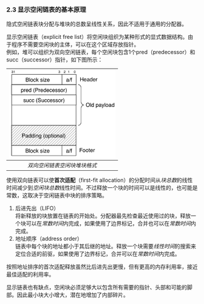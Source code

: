 ### 2.3 显示空闲链表的基本原理

隐式空闲链表块分配与堆块的总数呈线性关系，因此不适用于通用的分配器。  

显示空闲链表（explicit free list）将空闲块组织为某种形式的显式数据结构。由于程序不需要空闲块的主体，可以在这个区域存放指针。  
例如，堆可以组织为双向空闲链表，每个空闲块包含1个pred（predecessor）和succ（successor）指针，如下图所示：  

|<img src="./linkedblockf.png" width="280" height="230" >|
|:--:|
|*双向空闲链表空闲块堆块格式*|

使用双向链表可以使**首次适配**（first-fit allocation）的分配时间从*块总数*的线性时间减少到*空闲块总数*线性时间。不过释放一个块的时间可以是线性的，也可能是常数，这取决于空闲链表中块的排序策略。  

1. 后进先出（LIFO）  
    将新释放的块放置在链表的开始处。分配器最先检查最近使用过的块，释放一个块可以在*常数时间*内完成，如果使用了边界标记，合并也可以在*常数时间*内完成。  
2. 地址顺序（address order）  
    链表中每个块的地址都小于其后继的地址。释放一个块需要*线性时间*的搜索来定位合适的前驱，如果使用了边界标记，合并可以在*常数时间*内完成。  
    
按照地址排序的首次适配释放虽然比后进先出更慢，但有更高的内存利用率，接近最佳适配的利用率。  

显示链表也有缺点，空闲块必须足够大以包含所有需要的指针、头部和可能的脚部。因此最小块大小增大，潜在地增加了内部碎片。  


